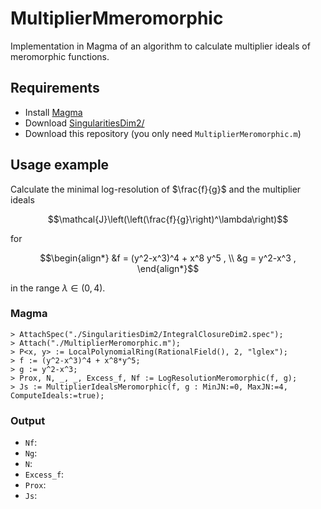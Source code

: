 # MultiplierMmeromorphic
Implementation in Magma of an algorithm to calculate multiplier ideals of meromorphic functions.

## Requirements
- Install [Magma](https://magma.maths.usyd.edu.au/magma/)
- Download [SingularitiesDim2/](https://github.com/rogolop/SingularitiesDim2)
- Download this repository (you only need `MultiplierMeromorphic.m`)

## Usage example

Calculate the minimal log-resolution of $\frac{f}{g}$ and the multiplier ideals
```math
\mathcal{J}\left(\left(\frac{f}{g}\right)^\lambda\right)
```
for
```math
\begin{align*}
        &f = (y^2-x^3)^4 + x^8 y^5 ,
        \\ &g = y^2-x^3 ,
    \end{align*}
```
in the range $\lambda\in(0,4)$.

### Magma
```
> AttachSpec("./SingularitiesDim2/IntegralClosureDim2.spec");
> Attach("./MultiplierMeromorphic.m");
> P<x, y> := LocalPolynomialRing(RationalField(), 2, "lglex");
> f := (y^2-x^3)^4 + x^8*y^5;
> g := y^2-x^3;
> Prox, N, _, _, Excess_f, Nf := LogResolutionMeromorphic(f, g);
> Js := MultiplierIdealsMeromorphic(f, g : MinJN:=0, MaxJN:=4, ComputeIdeals:=true);
```

### Output
- `Nf`: 
- `Ng`: 
- `N`: 
- `Excess_f`:  
- `Prox`: 
- `Js`: 

